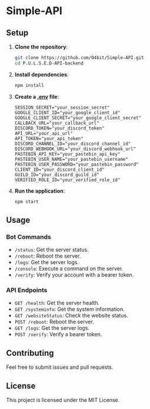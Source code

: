 # Simple-API

## Setup

1. **Clone the repository**:
    ```sh
    git clone https://github.com/O4bit/Simple-API.git
    cd P.U.L.S.E.D-API-backend
    ```

2. **Install dependencies**:
    ```sh
    npm install
    ```

3. **Create a [.env](http://_vscodecontentref_/2) file**:
    ```properties
    SESSION_SECRET="your_session_secret"
    GOOGLE_CLIENT_ID="your_google_client_id"
    GOOGLE_CLIENT_SECRET="your_google_client_secret"
    CALLBACK_URL="your_callback_url"
    DISCORD_TOKEN="your_discord_token"
    API_URL="your_api_url"
    API_TOKEN="your_api_token"
    DISCORD_CHANNEL_ID="your_discord_channel_id"
    DISCORD_WEBHOOK_URL="your_discord_webhook_url"
    PASTEBIN_API_KEY="your_pastebin_api_key"
    PASTEBIN_USER_NAME="your_pastebin_username"
    PASTEBIN_USER_PASSWORD="your_pastebin_password"
    CLIENT_ID="your_discord_client_id"
    GUILD_ID="your_discord_guild_id"
    VERIFIED_ROLE_ID="your_verified_role_id"
    ```

4. **Run the application**:
    ```sh
    npm start
    ```

## Usage

### Bot Commands

- `/status`: Get the server status.
- `/reboot`: Reboot the server.
- `/logs`: Get the server logs.
- `/console`: Execute a command on the server.
- `/verify`: Verify your account with a bearer token.

### API Endpoints

- `GET /health`: Get the server health.
- `GET /systeminfo`: Get the system information.
- `GET /websiteStatus`: Check the website status.
- `POST /reboot`: Reboot the server.
- `GET /logs`: Get the server logs.
- `POST /verify`: Verify a bearer token.

## Contributing

Feel free to submit issues and pull requests.

## License

This project is licensed under the MIT License.
